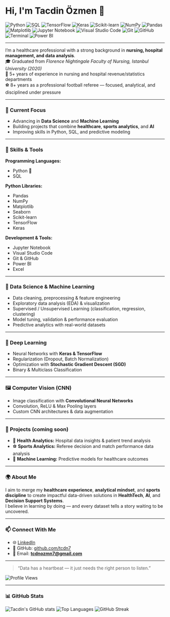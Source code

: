 # Hi, I'm Tacdin Özmen 👋  

![Python](https://img.shields.io/badge/Python-3776AB?style=for-the-badge&logo=python&logoColor=white)
![SQL](https://img.shields.io/badge/SQL-4479A1?style=for-the-badge&logo=database&logoColor=white)
![TensorFlow](https://img.shields.io/badge/TensorFlow-FF6F00?style=for-the-badge&logo=tensorflow&logoColor=white)
![Keras](https://img.shields.io/badge/Keras-D00000?style=for-the-badge&logo=keras&logoColor=white)
![Scikit-learn](https://img.shields.io/badge/Scikit--Learn-F7931E?style=for-the-badge&logo=scikit-learn&logoColor=white)
![NumPy](https://img.shields.io/badge/NumPy-013243?style=for-the-badge&logo=numpy&logoColor=white)
![Pandas](https://img.shields.io/badge/Pandas-150458?style=for-the-badge&logo=pandas&logoColor=white)
![Matplotlib](https://img.shields.io/badge/Matplotlib-11557C?style=for-the-badge&logo=plotly&logoColor=white)
![Jupyter Notebook](https://img.shields.io/badge/Jupyter-F37626?style=for-the-badge&logo=jupyter&logoColor=white)
![Visual Studio Code](https://img.shields.io/badge/VS%20Code-007ACC?style=for-the-badge&logo=visual-studio-code&logoColor=white)
![Git](https://img.shields.io/badge/Git-F05032?style=for-the-badge&logo=git&logoColor=white)
![GitHub](https://img.shields.io/badge/GitHub-181717?style=for-the-badge&logo=github&logoColor=white)
![Terminal](https://img.shields.io/badge/Terminal-4D4D4D?style=for-the-badge&logo=gnu-bash&logoColor=white)
![Power BI](https://img.shields.io/badge/Power%20BI-F2C811?style=for-the-badge&logo=Power%20BI&logoColor=black)

---

I’m a healthcare professional with a strong background in **nursing, hospital management, and data analysis**.  
🎓 Graduated from *Florence Nightingale Faculty of Nursing, Istanbul University (2020)*  
🏥 5+ years of experience in nursing and hospital revenue/statistics departments  
⚽ 8+ years as a professional football referee — focused, analytical, and disciplined under pressure  

---

### 🔭 Current Focus
- Advancing in **Data Science** and **Machine Learning**
- Building projects that combine **healthcare**, **sports analytics**, and **AI**
- Improving skills in Python, SQL, and predictive modeling

---

### 🧠 Skills & Tools

**Programming Languages:**  
- Python 🐍  
- SQL  

**Python Libraries:**  
- Pandas  
- NumPy  
- Matplotlib  
- Seaborn  
- Scikit-learn  
- TensorFlow  
- Keras  

**Development & Tools:**  
- Jupyter Notebook  
- Visual Studio Code  
- Git & GitHub
- Power BI  
- Excel  

---

### 🤖 Data Science & Machine Learning
- Data cleaning, preprocessing & feature engineering  
- Exploratory data analysis (EDA) & visualization  
- Supervised / Unsupervised Learning (classification, regression, clustering)  
- Model tuning, validation & performance evaluation  
- Predictive analytics with real-world datasets  

---

### 🧬 Deep Learning
- Neural Networks with **Keras & TensorFlow**  
- Regularization (Dropout, Batch Normalization)  
- Optimization with **Stochastic Gradient Descent (SGD)**  
- Binary & Multiclass Classification  

---

### 🖼️ Computer Vision (CNN)
- Image classification with **Convolutional Neural Networks**  
- Convolution, ReLU & Max Pooling layers  
- Custom CNN architectures & data augmentation  

---

### 🚀 Projects (coming soon)
- 🏥 **Health Analytics:** Hospital data insights & patient trend analysis  
- ⚽ **Sports Analytics:** Referee decision and match performance data analysis  
- 🧬 **Machine Learning:** Predictive models for healthcare outcomes  

---

### 🌍 About Me
I aim to merge my **healthcare experience**, **analytical mindset**, and **sports discipline** to create impactful data-driven solutions in **HealthTech**, **AI**, and **Decision Support Systems**.  
I believe in learning by doing — and every dataset tells a story waiting to be uncovered.  

---

### 📫 Connect With Me
- 🌐 [LinkedIn](https://www.linkedin.com/in/tacdin-%C3%B6zmen-b84237382/)  
- 💼 GitHub: [github.com/tcdn7](https://github.com/tcdn7)  
- 📧 Email: **tcdnozmn7@gmail.com**

---

> “Data has a heartbeat — it just needs the right person to listen.”

![Profile Views](https://komarev.com/ghpvc/?username=tcdn7&color=blue)

---

### 📊 GitHub Stats

![Tacdin's GitHub stats](https://github-readme-stats.vercel.app/api?username=tcdn7&show_icons=true&theme=tokyonight)
![Top Languages](https://github-readme-stats.vercel.app/api/top-langs/?username=tcdn7&layout=compact&theme=tokyonight)
![GitHub Streak](https://streak-stats.demolab.com/?user=tcdn7&theme=tokyonight)

